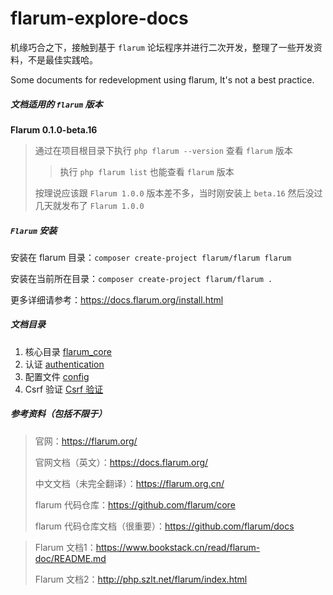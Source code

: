 # flarum-explore-docs

机缘巧合之下，接触到基于 `flarum` 论坛程序并进行二次开发，整理了一些开发资料，不是最佳实践哈。

Some documents for redevelopment using flarum, It's not a best practice.

  

##### 文档适用的 `flarum` 版本

**Flarum 0.1.0-beta.16**

> 通过在项目根目录下执行 `php flarum --version` 查看 `flarum` 版本
>
> > 执行 `php flarum list` 也能查看 `flarum` 版本
>
> 按理说应该跟 `Flarum 1.0.0` 版本差不多，当时刚安装上 `beta.16` 然后没过几天就发布了 `Flarum 1.0.0`

  

##### `Flarum` 安装

安装在 flarum 目录：```composer create-project flarum/flarum flarum```

安装在当前所在目录：```composer create-project flarum/flarum .```

更多详细请参考：https://docs.flarum.org/install.html

  

##### 文档目录

1. 核心目录 [flarum_core](./flarum_core.md)
2. 认证 [authentication](./flarum_authentication.md)
3. 配置文件 [config](./flarum_config.md)
4. Csrf 验证 [Csrf 验证](./flarum_csrf.md)

  

##### 参考资料（包括不限于）

> 官网：https://flarum.org/
>
> 官网文档（英文）：https://docs.flarum.org/
>
> 中文文档（未完全翻译）：https://flarum.org.cn/
>
> flarum 代码仓库：https://github.com/flarum/core
>
> flarum 代码仓库文档（很重要）：https://github.com/flarum/docs

> Flarum 文档1：https://www.bookstack.cn/read/flarum-doc/README.md
>
> Flarum 文档2：http://php.szlt.net/flarum/index.html